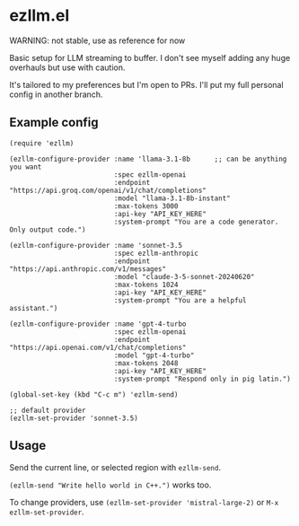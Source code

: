 # ezllm.el

WARNING: not stable, use as reference for now

Basic setup for LLM streaming to buffer. I don't see myself adding any huge overhauls but use with caution.

It's tailored to my preferences but I'm open to PRs. I'll put my full personal config in another branch.

## Example config
```
(require 'ezllm)

(ezllm-configure-provider :name 'llama-3.1-8b      ;; can be anything you want
                          :spec ezllm-openai
                          :endpoint "https://api.groq.com/openai/v1/chat/completions"
                          :model "llama-3.1-8b-instant"
                          :max-tokens 3000
                          :api-key "API_KEY_HERE"
                          :system-prompt "You are a code generator. Only output code.")

(ezllm-configure-provider :name 'sonnet-3.5
                          :spec ezllm-anthropic
                          :endpoint "https://api.anthropic.com/v1/messages"
                          :model "claude-3-5-sonnet-20240620"
                          :max-tokens 1024
                          :api-key "API_KEY_HERE"
                          :system-prompt "You are a helpful assistant.")

(ezllm-configure-provider :name 'gpt-4-turbo
                          :spec ezllm-openai
                          :endpoint "https://api.openai.com/v1/chat/completions"
                          :model "gpt-4-turbo"
                          :max-tokens 2048
                          :api-key "API_KEY_HERE"
                          :system-prompt "Respond only in pig latin.")

(global-set-key (kbd "C-c m") 'ezllm-send)

;; default provider
(ezllm-set-provider 'sonnet-3.5)
```

## Usage
Send the current line, or selected region with `ezllm-send`.

`(ezllm-send "Write hello world in C++.")` works too.

To change providers, use `(ezllm-set-provider 'mistral-large-2)` or `M-x ezllm-set-provider`.
